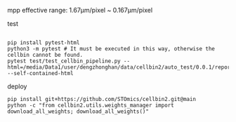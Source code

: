 mpp effective range: 1.67μm/pixel ~ 0.167μm/pixel

test
```shell

pip install pytest-html
python3 -m pytest # It must be executed in this way, otherwise the cellbin cannot be found.
pytest test/test_cellbin_pipeline.py --html=/media/Data1/user/dengzhonghan/data/cellbin2/auto_test/0.0.1/report/0.01.html --self-contained-html
```

deploy
```shell
pip install git+https://github.com/STOmics/cellbin2.git@main
python -c "from cellbin2.utils.weights_manager import download_all_weights; download_all_weights()"
```


